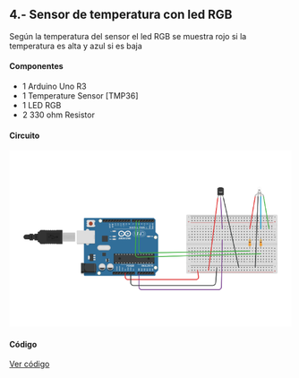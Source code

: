 ## 4.- Sensor de temperatura con led RGB
Según la temperatura del sensor el led RGB se muestra rojo si la temperatura es
alta y azul si es baja

#### Componentes
* 1	Arduino Uno R3
* 1	Temperature Sensor [TMP36]
* 1	LED RGB
* 2	330 ohm Resistor

#### Circuito
![Circuito](circuito.png)

#### Código
[Ver código](codigo.ino)
